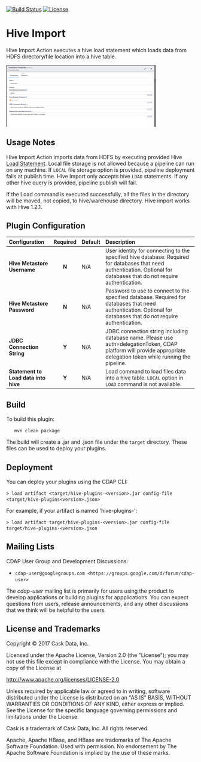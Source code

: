 [![Build Status](https://travis-ci.org/hydrator/hive-plugins.svg?branch=master)](https://travis-ci.org/hydrator/hive-plugins) [![License](https://img.shields.io/badge/License-Apache%202.0-blue.svg)](https://opensource.org/licenses/Apache-2.0)

Hive Import
===========

Hive Import Action executes a hive load statement which loads data from HDFS directory/file location into a hive table.

<img align="center" src="hive-import.png"  width="400" alt="plugin configuration" />

Usage Notes
-----------

Hive Import Action imports data from HDFS by executing provided Hive [Load Statement](https://cwiki.apache.org/confluence/display/Hive/GettingStarted). 
Local file storage is not allowed because a pipeline can run on any machine. If `LOCAL` file storage option is provided,
pipeline deployment fails at publish time. Hive Import only accepts hive `LOAD` statements. If any other hive query is provided,
pipeline publish will fail. 

If the Load command is executed successfully, all the files in the directory will be moved, not copied, to hive/warehouse directory. Hive import works with Hive 1.2.1.

Plugin Configuration
---------------------

| Configuration | Required | Default | Description |
| :------------ | :------: | :------ | :---------- |
| **Hive Metastore Username** | **N** | N/A | User identity for connecting to the specified hive database. Required for databases that need authentication. Optional for databases that do not require authentication. |
| **Hive Metastore Password** | **N** | N/A | Password to use to connect to the specified database. Required for databases that need authentication. Optional for databases that do not require authentication. |
| **JDBC Connection String** | **Y** | N/A | JDBC connection string including database name. Please use auth=delegationToken, CDAP platform will provide appropriate delegation token while running the pipeline. |
| **Statement to Load data into hive** | **Y** | N/A | Load command to load files data into a hive table. `LOCAL` option in `LOAD` command is not available. |

Build
-----
To build this plugin:

```
   mvn clean package
```    

The build will create a .jar and .json file under the ``target`` directory.
These files can be used to deploy your plugins.

Deployment
----------
You can deploy your plugins using the CDAP CLI:

    > load artifact <target/hive-plugins-<version>.jar config-file <target/hive-plugins<version>.json>

For example, if your artifact is named 'hive-plugins-<version>':

    > load artifact target/hive-plugins-<version>.jar config-file target/hive-plugins-<version>.json
    
Mailing Lists
-------------

CDAP User Group and Development Discussions:

* `cdap-user@googlegroups.com <https://groups.google.com/d/forum/cdap-user>`

The *cdap-user* mailing list is primarily for users using the product to develop
applications or building plugins for appplications. You can expect questions from 
users, release announcements, and any other discussions that we think will be helpful 
to the users.


License and Trademarks
----------------------

Copyright © 2017 Cask Data, Inc.

Licensed under the Apache License, Version 2.0 (the "License"); you may not use this file except
in compliance with the License. You may obtain a copy of the License at

http://www.apache.org/licenses/LICENSE-2.0

Unless required by applicable law or agreed to in writing, software distributed under the 
License is distributed on an "AS IS" BASIS, WITHOUT WARRANTIES OR CONDITIONS OF ANY KIND, 
either express or implied. See the License for the specific language governing permissions 
and limitations under the License.

Cask is a trademark of Cask Data, Inc. All rights reserved.

Apache, Apache HBase, and HBase are trademarks of The Apache Software Foundation. Used with
permission. No endorsement by The Apache Software Foundation is implied by the use of these marks.      
